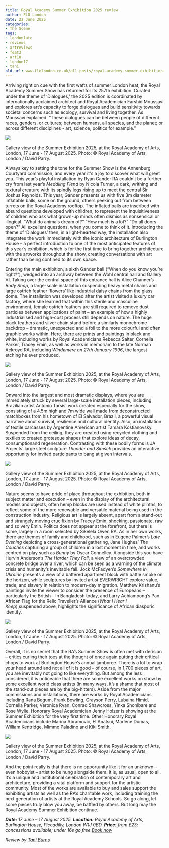 ```yaml
---
title: Royal Academy Summer Exhibition 2025 review
author: FLO London
date: 22 June 2025
categories:
- The Scene
tags:
- londonlate
- reviews
- artreviews
- feat3
- art10
- london17
- tani
old_url: www.flolondon.co.uk/all-posts/royal-academy-summer-exhibition-2025-review.html
---
```


Arriving right on cue with the first wafts of summer London heat, the Royal Academy Summer Show has returned for its 257th exhibition. Curated under the theme of ‘Dialogues,’ the 2025 edition is coordinated by internationally acclaimed architect and Royal Academician Farshid Moussavi and explores art’s capacity to forge dialogues and build sensitivity towards societal concerns such as ecology, survival and living together. As Moussavi explained: “These dialogues can be between people of different races, genders, or cultures; between humans, all species, and the planet; or across different disciplines - art, science, politics for example.”

![](https://images.squarespace-cdn.com/content/v1/5c9534c4af4683461d462c6b/fd5b70d2-1dca-4876-8eb2-b74e5a82b85e/IMG_5548.jpg)

Gallery view of the Summer Exhibition 2025, at the Royal Academy of Arts, London, 17 June - 17 August 2025. Photo: © Royal Academy of Arts, London / David Parry.

Always key to setting the tone for the Summer Show is the Annenburg Courtyard commission, and every year it's a joy to discover what will greet you. This year’s playful installation by Ryan Gander RA couldn’t be a further cry from last year’s *Meddling Fiend* by Nicola Turner, a dark, writhing and textural creature with its spindly legs rising up to meet the central Sir Joshua Reynolds. This year, Gander presents us with five 3m diameter inflatable balls, some on the ground, others peeking out from between turrets on the Royal Academy rooftop. The inflated balls are inscribed with absurd questions developed with children, to represent the inquisitiveness of children who ask what grown-up minds often dismiss as nonsensical or illogical. “What do animals dream of?” “How much is a lot?” “Do all doors open?” All excellent questions, when you come to think of it. Introducing the theme of ‘Dialogues’ then, in a light-hearted way, the installation also integrates the work immediately with the iconic architecture of Burlington House – a perfect introduction to one of the most anticipated features of this year’s exhibition, which is for the first time to bring together architecture with the artworks throughout the show, creating conversations with art rather than being confined to its own space.

Entering the main exhibition, a sixth Gander ball (“When do you know you’re right?”), wedged into an archway between the Wohl central hall and Gallery VI. Taking over the central space of this entrance hall is Alice Channer’s *Body Shop*, a large-scale installation suspending heavy metal chains and large ostrich feather ‘flowers’ like industrial daisy chains from the glass dome. The installation was developed after the artist visited a luxury car factory, where she learned that within this sterile and masculine environment, female ostrich feathers are still required to remove dust particles between applications of paint – an example of how a highly industrialised and high-cost process still depends on nature. The huge black feathers and silver chain stand before a similarly monochrome backdrop – dramatic, unexpected and a foil to the more colourful and often graphic works within. Here, there are prints and paintings in black and white, including works by Royal Academicians Rebecca Salter, Cornelia Parker, Tracey Emin, as well as works in memoriam to the late Norman Ackroyd RA, including *Windemere on 27th January 1996*, the largest etching he ever produced.

![](https://images.squarespace-cdn.com/content/v1/5c9534c4af4683461d462c6b/ad7d1508-695f-42f5-936e-25de6713392a/IMG_5549.jpg)

Gallery view of the Summer Exhibition 2025, at the Royal Academy of Arts, London, 17 June - 17 August 2025. Photo: © Royal Academy of Arts, London / David Parry.

Onward into the largest and most dramatic displays, where you are immediately struck by several large-scale installation pieces, including Brazilian artist Antonio Tarsis’ work created especially for the show, consisting of a 4.5m high and 7m wide wall made from deconstructed matchboxes from his hometown of El Salvador, Brazil, a powerful visual narrative about survival, resilience and cultural identity. Also, an installation of textile carcasses by Argentine American artist Tamara Kostianovsky. Suspended from the ceiling, they are created using recycled clothing and textiles to created grotesque shapes that explore ideas of decay, consumptionand regeneration. Contrasting with these bodily forms is JA Projects’ large steel sculpture *Thunder and Śimśek* provides an interactive opportunity for invited participants to bang at given intervals.

![](https://images.squarespace-cdn.com/content/v1/5c9534c4af4683461d462c6b/bc039017-22cf-44d4-b766-3d967cab06ee/IMG_5557.jpg)

Gallery view of the Summer Exhibition 2025, at the Royal Academy of Arts, London, 17 June - 17 August 2025. Photo: © Royal Academy of Arts, London / David Parry.

Nature seems to have pride of place throughout the exhibition, both in subject matter and execution – even in the display of the architectural models and objects, often hemp blocks are used instead of white plinths, to reflect some of the more renewable and versatile material being used in the construction industry. Religious art is largely absent, apart from a stand-out and strangely moving crucifixion by Tracey Emin, shocking, passionate, raw and so very Emin. Politics does not appear at the forefront, but there is some, largely in a room selected by Sikelela Owen RA. As in her own works, there are themes of family and childhood, such as in Eugene Palmer’s *Late Evening* depicting a cross-generational gathering, Jane Hughes’ *The Couches* capturing a group of children in a lost moment in time, and works centred on play such as *Bunny* by Oscar Connelley. Alongside this you have Hurvin Anderson’s *The Harder They Fall*, a view of an overcrowded concrete bridge over a river, which can be seen as a warning of the climate crisis and humanity’s inevitable fall. Jock McFadyen’s *Somewhere in Ukraine* presents a view of a battered apartment block with battle smoke on the horizon, while sculptures by invited artist EVERWRIGHT explore value, trade, and slavery in relation to modern-day migration. Matthew Krishanu’s paintings invite the viewer to consider the presence of Europeans – particularly the British – in Bangladesh today, and Larry Achiampong’s Pan African Flag for the Relic Traveller’s Alliance (*What I Hear I Keep*),suspended above, highlights the significance of African diasporic identity.

![](https://images.squarespace-cdn.com/content/v1/5c9534c4af4683461d462c6b/90940030-2751-4001-8167-8c3554b82699/IMG_5556.jpg)

Gallery view of the Summer Exhibition 2025, at the Royal Academy of Arts, London, 17 June - 17 August 2025. Photo: © Royal Academy of Arts, London / David Parry.

Overall, it is no secret that the RA’s Summer Show is often met with derision – critics curling their toes at the thought of once again putting their critical chops to work at Burlington House’s annual jamboree. There is a lot to wrap your head around and not all of it is good – of course, in 1,700 pieces of art, you are inevitably not going to like everything. But among the less considered, it is noticeable that there are some excellent works on show by some excellent world class artists (in many ways, it’s a shame that most of the stand-out pieces are by the big-hitters). Aside from the major commissions and installations, there are works by Royal Academicians including Rana Begum, Frank Bowling, Grayson Perry, Lubaina Himid, Cornelia Parker, Veronica Ryan, Conrad Shawcross, Yinka Shonibare and Rose Wylie. Honorary Royal Academician Jenny Holzer is showing at the Summer Exhibition for the very first time. Other Honorary Royal Academicians include Marina Abramović, El Anatsui, Marlene Dumas, William Kentridge, Mimmo Paladino and Kiki Smith.

![](https://images.squarespace-cdn.com/content/v1/5c9534c4af4683461d462c6b/fcbf3109-c5c8-4ac3-b43f-3a55122ca26c/IMG_5550.jpg)

Gallery view of the Summer Exhibition 2025, at the Royal Academy of Arts, London, 17 June - 17 August 2025. Photo: © Royal Academy of Arts, London / David Parry.

And the point really is that there is no opportunity like it for an unknown – even hobbyist – artist to be hung alongside them. It is, as usual, open to all. It’s a unique and institutional celebration of contemporary art and architecture, providing a vital platform and support for the artistic community. Most of the works are available to buy and sales support the exhibiting artists as well as the RA’s charitable work, including training the next generation of artists at the Royal Academy Schools. So go along, let some pieces truly blow you away, be baffled by others. But long may the Royal Academy Summer Exhibition continue.

***Date:*** *17 June – 17 August 2025.* ***Location:*** *Royal Academy of Arts, Burlington House, Piccadilly, London W1J 0BD.* ***Price:*** *from £23; concessions available; under 16s go free.*[*Book now*](https://www.royalacademy.org.uk/exhibition/summer-exhibition-2025)

*Review by* [*Tani Burns*](../about-1/tani-burns.html)